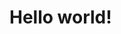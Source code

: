 <!DOCTYPE html>
<html lang="en" dir="ltr">
  <head>
    <meta charset="utf-8">
    <title>ШО?</title>
  </head>
  <body>
    <h1>Hello world!</h1>
  </body>
</html>
